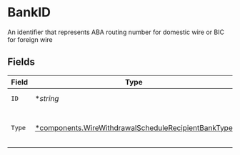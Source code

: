 # BankID

An identifier that represents ABA routing number for domestic wire or BIC for foreign wire


## Fields

| Field                                                                                                                     | Type                                                                                                                      | Required                                                                                                                  | Description                                                                                                               | Example                                                                                                                   |
| ------------------------------------------------------------------------------------------------------------------------- | ------------------------------------------------------------------------------------------------------------------------- | ------------------------------------------------------------------------------------------------------------------------- | ------------------------------------------------------------------------------------------------------------------------- | ------------------------------------------------------------------------------------------------------------------------- |
| `ID`                                                                                                                      | **string*                                                                                                                 | :heavy_minus_sign:                                                                                                        | The bank identifier                                                                                                       | ABNANL2AXXX                                                                                                               |
| `Type`                                                                                                                    | [*components.WireWithdrawalScheduleRecipientBankType](../../models/components/wirewithdrawalschedulerecipientbanktype.md) | :heavy_minus_sign:                                                                                                        | The type of bank identifier specified                                                                                     | BIC                                                                                                                       |